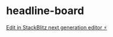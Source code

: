 # headline-board

[Edit in StackBlitz next generation editor ⚡️](https://stackblitz.com/~/github.com/240353164-V-mntu/headline-board)